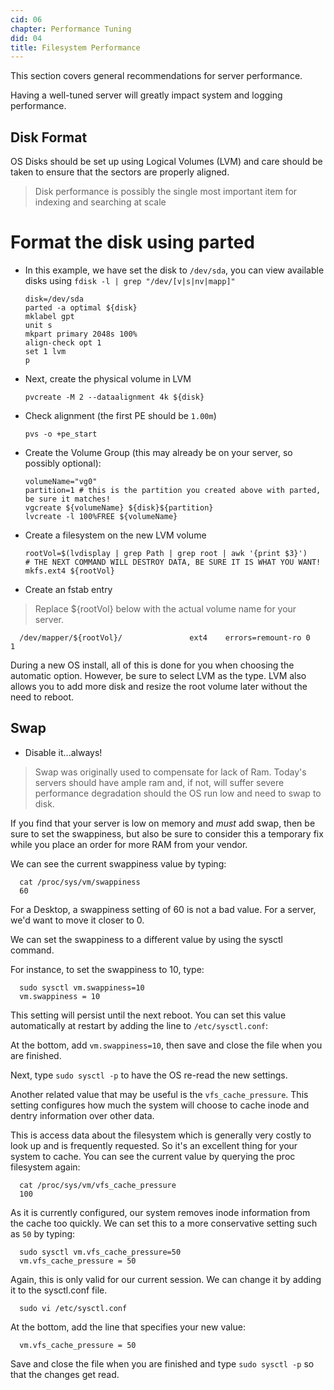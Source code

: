 ```yaml
---
cid: 06
chapter: Performance Tuning
did: 04
title: Filesystem Performance
---
```



This section covers general recommendations for server performance.

Having a well-tuned server will greatly impact system and logging performance.

Disk Format
-----
OS Disks should be set up using Logical Volumes (LVM) and care should be taken to ensure that the sectors are properly aligned.

>Disk performance is possibly the single most important item for indexing and searching at scale

# Format the disk using parted

* In this example, we have set the disk to `/dev/sda`, you can view available disks using `fdisk -l | grep "/dev/[v|s|nv|mapp]"`

      disk=/dev/sda
      parted -a optimal ${disk}
      mklabel gpt
      unit s
      mkpart primary 2048s 100%
      align-check opt 1
      set 1 lvm
      p

* Next, create the physical volume in LVM

      pvcreate -M 2 --dataalignment 4k ${disk}
      
* Check alignment (the first PE should be `1.00m`)

      pvs -o +pe_start

* Create the Volume Group (this may already be on your server, so possibly optional):

      volumeName="vg0"
      partition=1 # this is the partition you created above with parted, be sure it matches!
      vgcreate ${volumeName} ${disk}${partition}
      lvcreate -l 100%FREE ${volumeName}

* Create a filesystem on the new LVM volume

      rootVol=$(lvdisplay | grep Path | grep root | awk '{print $3}')
      # THE NEXT COMMAND WILL DESTROY DATA, BE SURE IT IS WHAT YOU WANT!
      mkfs.ext4 ${rootVol}

* Create an fstab entry
>Replace ${rootVol} below with the actual volume name for your server.

      /dev/mapper/${rootVol}/               ext4    errors=remount-ro 0       1

During a new OS install, all of this is done for you when choosing the automatic option. However, be sure to select LVM as the type. LVM also allows you to add more disk and resize the root volume later without the need to reboot.

Swap
-----
* Disable it...always!

>Swap was originally used to compensate for lack of Ram. Today's servers should have ample ram and, if not, will suffer severe performance degradation should the OS run low and need to swap to disk.

If you find that your server is low on memory and *must* add swap, then be sure to set the swappiness, but also be sure to consider this a temporary fix while you place an order for more RAM from your vendor.

We can see the current swappiness value by typing:

      cat /proc/sys/vm/swappiness
      60
      
For a Desktop, a swappiness setting of 60 is not a bad value. For a server, we'd want to move it closer to 0.

We can set the swappiness to a different value by using the sysctl command.

For instance, to set the swappiness to 10, type:

      sudo sysctl vm.swappiness=10
      vm.swappiness = 10

This setting will persist until the next reboot. You can set this value automatically at restart by adding the line to `/etc/sysctl.conf`:

At the bottom, add `vm.swappiness=10`, then save and close the file when you are finished.

Next, type `sudo sysctl -p` to have the OS re-read the new settings.

Another related value that may be useful is the `vfs_cache_pressure`. This setting configures how much the system will choose to cache inode and dentry information over other data.

This is access data about the filesystem which is generally very costly to look up and is frequently requested. So it's an excellent thing for your system to cache. You can see the current value by querying the proc filesystem again:

      cat /proc/sys/vm/vfs_cache_pressure
      100
      
As it is currently configured, our system removes inode information from the cache too quickly. We can set this to a more conservative setting such as `50` by typing:

      sudo sysctl vm.vfs_cache_pressure=50
      vm.vfs_cache_pressure = 50
      
Again, this is only valid for our current session. We can change it by adding it to the sysctl.conf  file.

      sudo vi /etc/sysctl.conf
      
At the bottom, add the line that specifies your new value:

      vm.vfs_cache_pressure = 50
      
Save and close the file when you are finished and type `sudo sysctl -p` so that the changes get read.
